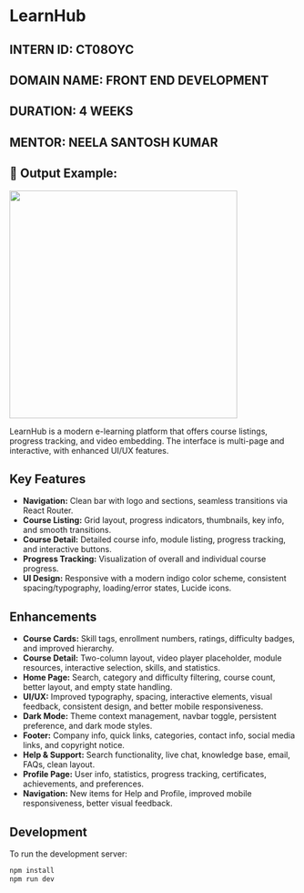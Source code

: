 # LearnHub

## INTERN ID: CT08OYC  
## DOMAIN NAME: FRONT END DEVELOPMENT  
## DURATION: 4 WEEKS  
## MENTOR: NEELA SANTOSH KUMAR  

## 📸 Output Example:

<img src="https://raw.githubusercontent.com/nsoham0002/YapYap/main/assetss/learnhub.png" width="400">



LearnHub is a modern e-learning platform that offers course listings, progress tracking, and video embedding. The interface is multi-page and interactive, with enhanced UI/UX features.

## Key Features

- **Navigation:** Clean bar with logo and sections, seamless transitions via React Router.
- **Course Listing:** Grid layout, progress indicators, thumbnails, key info, and smooth transitions.
- **Course Detail:** Detailed course info, module listing, progress tracking, and interactive buttons.
- **Progress Tracking:** Visualization of overall and individual course progress.
- **UI Design:** Responsive with a modern indigo color scheme, consistent spacing/typography, loading/error states, Lucide icons.

## Enhancements

- **Course Cards:** Skill tags, enrollment numbers, ratings, difficulty badges, and improved hierarchy.
- **Course Detail:** Two-column layout, video player placeholder, module resources, interactive selection, skills, and statistics.
- **Home Page:** Search, category and difficulty filtering, course count, better layout, and empty state handling.
- **UI/UX:** Improved typography, spacing, interactive elements, visual feedback, consistent design, and better mobile responsiveness.
- **Dark Mode:** Theme context management, navbar toggle, persistent preference, and dark mode styles.
- **Footer:** Company info, quick links, categories, contact info, social media links, and copyright notice.
- **Help & Support:** Search functionality, live chat, knowledge base, email, FAQs, clean layout.
- **Profile Page:** User info, statistics, progress tracking, certificates, achievements, and preferences.
- **Navigation:** New items for Help and Profile, improved mobile responsiveness, better visual feedback.

## Development

To run the development server:

```bash
npm install
npm run dev
